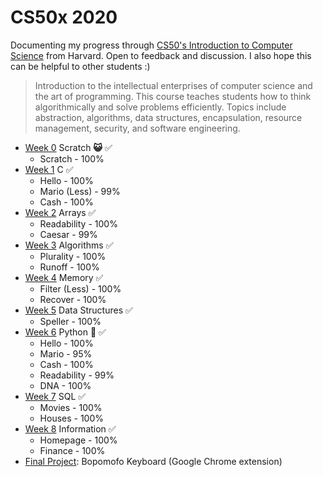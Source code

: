 # CS50x 2020

Documenting my progress through [CS50's Introduction to Computer Science](https://cs50.harvard.edu/x/2020/) from Harvard. Open to feedback and discussion. I also hope this can be helpful to other students :)

> Introduction to the intellectual enterprises of computer science and
> the art of programming. This course teaches students how to think
> algorithmically and solve problems efficiently. Topics include
> abstraction, algorithms, data structures, encapsulation, resource
> management, security, and software engineering.


-   [Week 0](https://cs50.harvard.edu/x/2020/weeks/0/)  Scratch  **😺** ✅
	- Scratch - 100%
-   [Week 1](https://cs50.harvard.edu/x/2020/weeks/1/)  C ✅
	- Hello - 100%
	- Mario (Less) - 99%
	- Cash - 100%
-   [Week 2](https://cs50.harvard.edu/x/2020/weeks/2/)  Arrays ✅
	- Readability - 100%
	- Caesar - 99%
-   [Week 3](https://cs50.harvard.edu/x/2020/weeks/3/)  Algorithms ✅
	- Plurality - 100%
	- Runoff - 100%
-   [Week 4](https://cs50.harvard.edu/x/2020/weeks/4/)  Memory ✅
	- Filter (Less) - 100%
	- Recover - 100%
-   [Week 5](https://cs50.harvard.edu/x/2020/weeks/5/)  Data Structures ✅
	- Speller - 100%
-   [Week 6](https://cs50.harvard.edu/x/2020/weeks/6/)  Python  **🐍** ✅
	- Hello - 100%
	- Mario - 95%
	- Cash - 100%
	- Readability - 99%
	- DNA - 100%
-   [Week 7](https://cs50.harvard.edu/x/2020/weeks/7/)  SQL ✅
	- Movies - 100%
	- Houses - 100%
-   [Week 8](https://cs50.harvard.edu/x/2020/weeks/8/)  Information ✅
	- Homepage - 100%
	- Finance - 100%
- [Final Project](https://github.com/joeyqlim/bopomofo): Bopomofo Keyboard (Google Chrome extension)